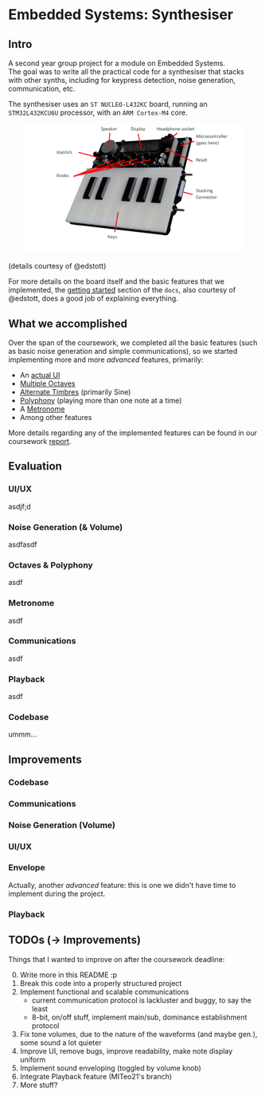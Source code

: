 # Embedded Systems: Synthesiser

## Intro

A second year group project for a module on Embedded Systems.\
The goal was to write all the practical code for a synthesiser that stacks with other synths, 
including for keypress detection, noise generation, communication, etc.

The synthesiser uses an `ST NUCLEO-L432KC` board, running an `STM32L432KCU6U` processor, with an `ARM Cortex-M4` core.
<div style="text-align:center;">
    <img src="./docs/getting_started/images/synth.png" style="width: 450px;">
</div>

(details courtesy of @edstott)

For more details on the board itself and the basic features that we implemented, the [getting started](docs/getting_started/) section of the `docs`, also courtesy of @edstott, does a good job of explaining everything.

## What we accomplished

Over the span of the coursework, we completed all the basic features (such as basic noise generation and simple communications), so we started implementing more and more _advanced_ features, primarily: 
- An [actual UI](docs/report/UI.md)
- [Multiple Octaves](docs/report/octaves.md)
- [Alternate Timbres](docs/report/tones.md) (primarily Sine)
- [Polyphony](docs/report/polyphony.md) (playing more than one note at a time)
- A [Metronome](docs/report/Metronome.md)
- Among other features

More details regarding any of the implemented features can be found in our coursework [report](docs/report/).

## Evaluation

### UI/UX

asdjf;d

### Noise Generation (& Volume)

asdfasdf

### Octaves & Polyphony

asdf

### Metronome

asdf

### Communications

asdf

### Playback

asdf

### Codebase

ummm...

## Improvements

### Codebase

<!-- TODO: write sth after implementing -->

### Communications

<!-- TODO: write sth after implementing -->

### Noise Generation (Volume)

<!-- TODO: write sth after implementing -->

### UI/UX

<!-- TODO: write sth after implementing -->

### Envelope

Actually, another _advanced_ feature: this is one we didn't have time to implement during the project. 

<!-- TODO: write sth after implementing -->

### Playback

<!-- TODO: write sth after implementing -->

<!-- -------------------------- END OF SECTION -------------------------- -->

<!-- Sth. about how this, of course, isn't perfect and whatnot, but that this is now a project that works and I'm happy with? -->

## TODOs (-> Improvements)

Things that I wanted to improve on after the coursework deadline:

0. Write more in this README :p
1. Break this code into a properly structured project
2. Implement functional and scalable communications
   - current communication protocol is lackluster and buggy, to say the least
   - 8-bit, on/off stuff, implement main/sub, dominance establishment protocol
3. Fix tone volumes, due to the nature of the waveforms (and maybe gen.), some sound a lot quieter
4. Improve UI, remove bugs, improve readability, make note display uniform
5. Implement sound enveloping (toggled by volume knob)
6. Integrate Playback feature (MITeo21's branch)
7. More stuff?
